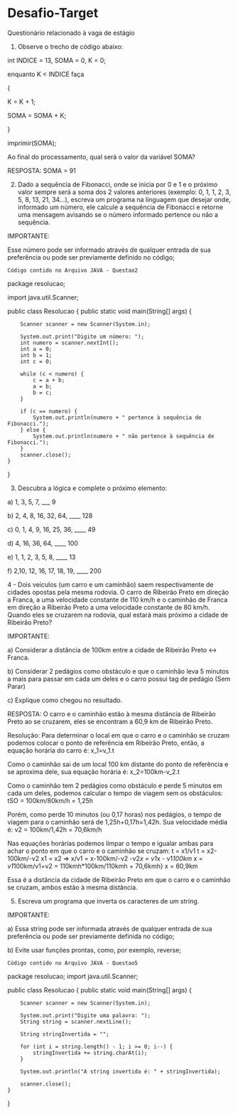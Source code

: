 # Desafio-Target
Questionário relacionado à vaga de estágio


1) Observe o trecho de código abaixo:

int INDICE = 13, SOMA = 0, K = 0;

enquanto K < INDICE faça

{

K = K + 1;

SOMA = SOMA + K;

}

imprimir(SOMA);

Ao final do processamento, qual será o valor da variável SOMA?

RESPOSTA: SOMA = 91



2) Dado a sequência de Fibonacci, onde se inicia por 0 e 1 e o próximo valor sempre será a soma dos 2 valores anteriores (exemplo: 0, 1, 1, 2, 3, 5, 8, 13, 21, 34...), escreva um programa na linguagem que desejar onde, informado um número, ele calcule a sequência de Fibonacci e retorne uma mensagem avisando se o número informado pertence ou não a sequência.

IMPORTANTE:

Esse número pode ser informado através de qualquer entrada de sua preferência ou pode ser previamente definido no código;

    Código contido no Arquivo JAVA - Questao2
    
package resolucao;

import java.util.Scanner;

public class Resolucao {
	public static void main(String[] args) {

		Scanner scanner = new Scanner(System.in);

		System.out.print("Digite um número: ");
		int numero = scanner.nextInt();
		int a = 0;
		int b = 1;
		int c = 0;

		while (c < numero) {
			c = a + b;
			a = b;
			b = c;
		}

		if (c == numero) {
			System.out.println(numero + " pertence à sequência de Fibonacci.");
		} else {
			System.out.println(numero + " não pertence à sequência de Fibonacci.");
		}
		scanner.close();
	}
}




3) Descubra a lógica e complete o próximo elemento:



a) 1, 3, 5, 7, ___ 9

b) 2, 4, 8, 16, 32, 64, ____ 128

c) 0, 1, 4, 9, 16, 25, 36, ____ 49

d) 4, 16, 36, 64, ____ 100

e) 1, 1, 2, 3, 5, 8, ____ 13

f) 2,10, 12, 16, 17, 18, 19, ____ 200



4 - Dois veículos (um carro e um caminhão) saem respectivamente de cidades opostas pela mesma rodovia. O carro de Ribeirão Preto em direção a Franca, a uma velocidade constante de 110 km/h e o caminhão de Franca em direção a Ribeirão Preto a uma velocidade constante de 80 km/h. Quando eles se cruzarem na rodovia, qual estará mais próximo a cidade de Ribeirão Preto?



IMPORTANTE:

a) Considerar a distância de 100km entre a cidade de Ribeirão Preto <-> Franca.

b) Considerar 2 pedágios como obstáculo e que o caminhão leva 5 minutos a mais para passar em cada um deles e o carro possui tag de pedágio (Sem Parar)

c) Explique como chegou no resultado.

RESPOSTA: O carro e o caminhão estão à mesma distância de Ribeirão Preto ao se cruzarem, eles se encontram a 60,9 km de Ribeirão Preto.

Resolução:
  Para determinar o local em que o carro e o caminhão se cruzam podemos colocar o ponto de referência em Ribeirão Preto, então, a equação horária do carro é: x_1=v_1.t

Como o caminhão sai de um local 100 km distante do ponto de referência e se aproxima dele, sua equação horária é: x_2=100km-v_2.t

Como o caminhão tem 2 pedágios como obstáculo e perde 5 minutos em cada um deles, podemos calcular o tempo de viagem sem os obstáculos: tSO = 100km/80km/h = 1,25h

Porém, como perde 10 minutos (ou 0,17 horas) nos pedágios, o tempo de viagem para o caminhão será de 1,25h+0,17h=1,42h. Sua velocidade média é: v2 = 100km/1,42h = 70,6km/h

Nas equações horárias podemos limpar o tempo e igualar ambas para achar o ponto em que o carro e o caminhão se cruzam:
t = x1/v1
t = x2-100km/-v2
x1 = x2 => x/v1 = x-100km/-v2
-v2*x = v1*x - v1*100km
x = v1*100km/v1+v2 = 110kmh*100km/110kmh + 70,6kmh}
x = 60,9km

Essa é a distância da cidade de Ribeirão Preto em que o carro e o caminhão se cruzam, ambos estão à mesma distância.


5) Escreva um programa que inverta os caracteres de um string.

IMPORTANTE:

a) Essa string pode ser informada através de qualquer entrada de sua preferência ou pode ser previamente definida no código;

b) Evite usar funções prontas, como, por exemplo, reverse;

    Código contido no Arquivo JAVA - Questao5
    
package resolucao;
import java.util.Scanner;

public class Resolucao {
	public static void main(String[] args) {
		
		Scanner scanner = new Scanner(System.in);
		        
		System.out.print("Digite uma palavra: ");
		String string = scanner.nextLine();
		        
		String stringInvertida = "";
		        
		for (int i = string.length() - 1; i >= 0; i--) {
			stringInvertida += string.charAt(i);
		}
		        
		System.out.println("A string invertida é: " + stringInvertida);
		        
		scanner.close();
	}
}
